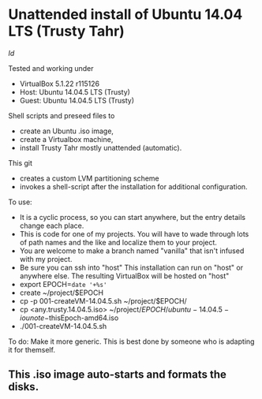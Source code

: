 # Unattended install of Ubuntu 14.04 LTS (Trusty Tahr)

$Id$

Tested and working under 
*  VirtualBox 5.1.22 r115126
*  Host: Ubuntu 14.04.5 LTS (Trusty)
*  Guest: Ubuntu 14.04.5 LTS (Trusty)

Shell scripts and preseed files to 
*  create an Ubuntu .iso image,
*  create a Virtualbox machine,
*  install Trusty Tahr mostly unattended (automatic).

This git
* creates a custom LVM partitioning scheme
* invokes a shell-script after the installation for additional configuration.

To use:
* It is a cyclic process, so you can start anywhere, but the entry details change each place.
* This is code for one of my projects.  You will have to wade through lots of path names and the like and localize them to your project.  
* You are welcome to make a branch named "vanilla" that isn't infused with my project.
* Be sure you can ssh into "host"  This installation can run on "host" or anywhere else.  The resulting VirtualBox will be hosted on "host"
* export EPOCH=`date '+%s'`
* create ~/project/$EPOCH
* cp -p 001-createVM-14.04.5.sh ~/project/$EPOCH/
* cp <any.trusty.14.04.5.iso> ~/project/$EPOCH/ubuntu-14.04.5-iounote-$thisEpoch-amd64.iso
* ./001-createVM-14.04.5.sh

To do:  Make it more generic.  This is best done by someone who is adapting it for themself.

## This .iso image auto-starts and formats the disks.
